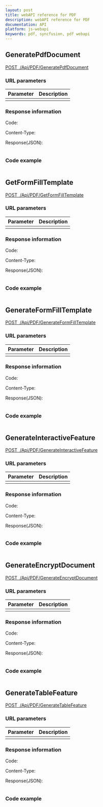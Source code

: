 ```yaml
---
layout: post
title: webAPI reference for PDF
description: webAPI reference for PDF
documentation: API
platform: js-webapi
keywords: pdf, syncfusion, pdf webapi
---
```


## GeneratePdfDocument

[POST&nbsp;&nbsp;/Api/PDF/GeneratePdfDocument](http://js.syncfusion.com/demos/ejServices/api/PDF/GeneratePdfDocument)


### URL parameters

|  Parameter |  Description | 
|---|---|
|   |   |

### Response information 

Code: 

Content-Type: 

Response(JSON):

```javascript


```

### Code example 

```javascript


```

## GetFormFillTemplate

[POST&nbsp;&nbsp;/Api/PDF/GetFormFillTemplate](http://js.syncfusion.com/demos/ejServices/api/PDF/GetFormFillTemplate)


### URL parameters

|  Parameter |  Description | 
|---|---|
|   |   |

### Response information 

Code: 

Content-Type: 

Response(JSON):

```javascript


```

### Code example 

```javascript


```
## GenerateFormFillTemplate

[POST&nbsp;&nbsp;/Api/PDF/GenerateFormFillTemplate](http://js.syncfusion.com/demos/ejServices/api/PDF/GenerateFormFillTemplate)


### URL parameters

|  Parameter |  Description | 
|---|---|
|   |   |

### Response information 

Code: 

Content-Type: 

Response(JSON):

```javascript


```

### Code example 

```javascript


```
## GenerateInteractiveFeature

[POST&nbsp;&nbsp;/Api/PDF/GenerateInteractiveFeature](http://js.syncfusion.com/demos/ejServices/api/PDF/GenerateInteractiveFeature)


### URL parameters

|  Parameter |  Description | 
|---|---|
|   |   |

### Response information 

Code: 

Content-Type: 

Response(JSON):

```javascript


```

### Code example 

```javascript


```
## GenerateEncryptDocument

[POST&nbsp;&nbsp;/Api/PDF/GenerateEncryptDocument](http://js.syncfusion.com/demos/ejServices/api/PDF/GenerateEncryptDocument)


### URL parameters

|  Parameter |  Description | 
|---|---|
|   |   |

### Response information 

Code: 

Content-Type: 

Response(JSON):

```javascript


```

### Code example 

```javascript


```

## GenerateTableFeature

[POST&nbsp;&nbsp;/Api/PDF/GenerateTableFeature](http://js.syncfusion.com/demos/ejServices/api/PDF/GenerateTableFeature)


### URL parameters

|  Parameter |  Description | 
|---|---|
|   |   |

### Response information 

Code: 

Content-Type: 

Response(JSON):

```javascript


```

### Code example 

```javascript


```

